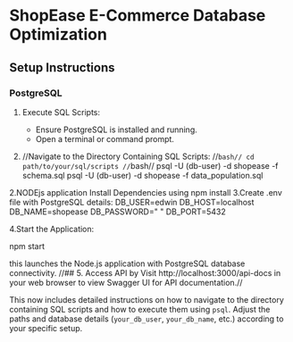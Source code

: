 # ShopEase E-Commerce Database Optimization

## Setup Instructions

### PostgreSQL

1. Execute SQL Scripts:
   - Ensure PostgreSQL is installed and running.
   - Open a terminal or command prompt.

2. //Navigate to the Directory Containing SQL Scripts:
   //```bash//
   cd path/to/your/sql/scripts
   //```bash//
   psql -U (db-user) -d shopease -f schema.sql
   psql -U (db-user) -d shopease -f data_population.sql

2.NODEjs application
Install Dependencies using npm install
3.Create .env file with PostgreSQL details:
DB_USER=edwin
DB_HOST=localhost
DB_NAME=shopease
DB_PASSWORD=" "
DB_PORT=5432

4.Start the Application:

npm start

this launches the Node.js application with PostgreSQL database connectivity.
//## 5. Access API by Visit http://localhost:3000/api-docs in your web browser to view Swagger UI for API documentation.//

This now includes detailed instructions on how to navigate to the directory containing SQL scripts and how to execute them using `psql`. Adjust the paths and database details (`your_db_user`, `your_db_name`, etc.) according to your specific setup.
